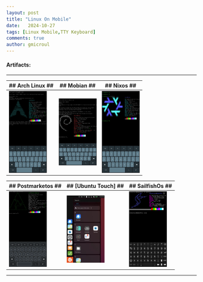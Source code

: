 ```yaml
---
layout: post
title: "Linux On Mobile"
date:   2024-10-27
tags: [Linux Mobile,TTY Keyboard]
comments: true
author: gmicroul
---
```


#### Artifacts:
---

|  ## Arch Linux ##  | ## Mobian ##   |  ## Nixos ##   | 
|--------------------|----------------|----------------|
|<style>.custom-image {width: 100px;height: auto;}</style><img src="/images/archlinux-ttyescape.png" alt="image" class="custom-image">   | <style>.custom-image {width: 100px;height: auto;}</style><img src="/images/mobian-ttyescape.png" alt="image" class="custom-image">  | <style>.custom-image {width: 100px;height: auto;}</style><img src="/images/nixos-ttyescape.png" alt="image" class="custom-image">  |

| ## Postmarketos ##   | ## [Ubuntu Touch] ## | ## SailfishOs ## |
|----------------------|----------------------|------------------|
 | <style>.custom-image {width: 100px;height: auto;}</style><img src="/images/postmarketos-ttyescape.png" alt="image" class="custom-image">  | <style>.custom-image {width: 100px;height: auto;}</style><img src="/images/ubuntu-touch.png" alt="image" class="custom-image">  |<style>.custom-image {width: 100px;height: auto;}</style><img src="/images/sailfishos.png" alt="image" class="custom-image"> |
 
 ---


